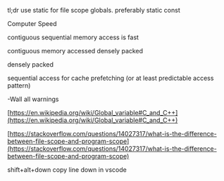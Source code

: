 tl;dr  use static for file scope globals.  preferably static const

Computer Speed

contiguous sequential memory access is fast

contiguous memory accessed densely packed

densely packed

sequential access for cache prefetching (or at least predictable access pattern)

[](https://www.notion.so/c7b1d72514c84f0ba1f3bf194b663268#fb3accb1266d4f7e8022333662597f0f)

-Wall  all warnings

[https://en.wikipedia.org/wiki/Global_variable#C_and_C++](https://en.wikipedia.org/wiki/Global_variable#C_and_C++)

[https://stackoverflow.com/questions/14027317/what-is-the-difference-between-file-scope-and-program-scope](https://stackoverflow.com/questions/14027317/what-is-the-difference-between-file-scope-and-program-scope)

shift+alt+down  copy line down in vscode